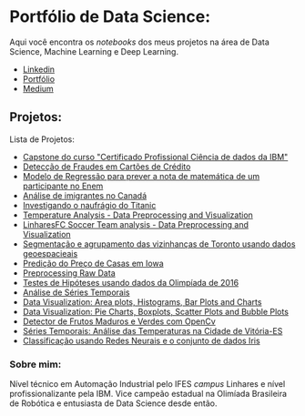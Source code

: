 # Portfólio de Data Science:

Aqui você encontra os *notebooks* dos meus projetos na área de Data Science, Machine Learning e Deep Learning. 

* [Linkedin](https://www.linkedin.com/in/marcelo-felippe-guimar%C3%A3es-de-freitas-571641175/)
* [Portfólio](https://marcelofreitas.glitch.me/)
* [Medium](https://medium.com/@marcelofelippe.mfg)

## Projetos: 

Lista de Projetos:
* [Capstone do curso "Certificado Profissional Ciência de dados da IBM"](https://bit.ly/39IHDrh)
* [Detecção de Fraudes em Cartões de Crédito](http://bit.ly/2Ujct5L)
* [Modelo de Regressão para prever a nota de matemática de um participante no Enem](https://bit.ly/2VEvL4s)
* [Análise de imigrantes no Canadá](http://bit.ly/2Oqp4jH)
* [Investigando o naufrágio do Titanic](http://bit.ly/2TjxH2i)
* [Temperature Analysis - Data Preprocessing and Visualization](https://bit.ly/2wPK3XM)
* [LinharesFC Soccer Team analysis - Data Preprocessing and Visualization](https://bit.ly/3bgg6PF)
* [Segmentação e agrupamento das vizinhanças de Toronto usando dados geoespacieais](http://bit.ly/2GTgQfM)
* [Predição do Preço de Casas em Iowa](http://bit.ly/2H9WwH5)
* [Preprocessing Raw Data](https://bit.ly/2Rul7vR)
* [Testes de Hipóteses usando dados da Olimpíada de 2016](https://bit.ly/2TJInHv)
* [Análise de Séries Temporais](http://bit.ly/3amKGpP)
* [Data Visualization: Area plots, Histograms, Bar Plots and Charts](http://bit.ly/3bdzZav)
* [Data Visualization: Pie Charts, Boxplots, Scatter Plots and Bubble Plots](http://bit.ly/2UlvsN5)
* [Detector de Frutos Maduros e Verdes com OpenCv](http://bit.ly/2GOzPYY)
* [Séries Temporais: Análise das Temperaturas na Cidade de Vitória-ES](http://bit.ly/3aCOQK8)
* [Classificação usando Redes Neurais e o conjunto de dados Iris](http://bit.ly/2VGKxt8)

### Sobre mim:
Nível técnico em Automação Industrial pelo IFES *campus* Linhares e nível profissionalizante pela IBM. Vice campeão estadual na Olimíada Brasileira de Robótica e entusiasta de Data Science desde então. 


